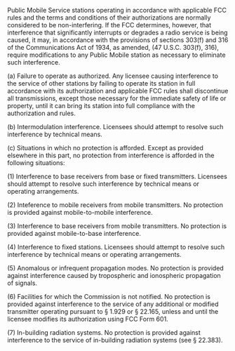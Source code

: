 Public Mobile Service stations operating in accordance with applicable FCC rules and the terms and conditions of their authorizations are normally considered to be non-interfering. If the FCC determines, however, that interference that significantly interrupts or degrades a radio service is being caused, it may, in accordance with the provisions of sections 303(f) and 316 of the Communications Act of 1934, as amended, (47 U.S.C. 303(f), 316), require modifications to any Public Mobile station as necessary to eliminate such interference.

(a) Failure to operate as authorized. Any licensee causing interference to the service of other stations by failing to operate its station in full accordance with its authorization and applicable FCC rules shall discontinue all transmissions, except those necessary for the immediate safety of life or property, until it can bring its station into full compliance with the authorization and rules.

(b) Intermodulation interference. Licensees should attempt to resolve such interference by technical means.

(c) Situations in which no protection is afforded. Except as provided elsewhere in this part, no protection from interference is afforded in the following situations:

(1) Interference to base receivers from base or fixed transmitters. Licensees should attempt to resolve such interference by technical means or operating arrangements.

(2) Inteference to mobile receivers from mobile transmitters. No protection is provided against mobile-to-mobile interference.

(3) Interference to base receivers from mobile transmitters. No protection is provided against mobile-to-base interference.

(4) Interference to fixed stations. Licensees should attempt to resolve such interference by technical means or operating arrangements.

(5) Anomalous or infrequent propagation modes. No protection is provided against interference caused by tropospheric and ionospheric propagation of signals.

(6) Facilities for which the Commission is not notified. No protection is provided against interference to the service of any additional or modified transmitter operating pursuant to § 1.929 or § 22.165, unless and until the licensee modifies its authorization using FCC Form 601.

(7) In-building radiation systems. No protection is provided against interference to the service of in-building radiation systems (see § 22.383).

